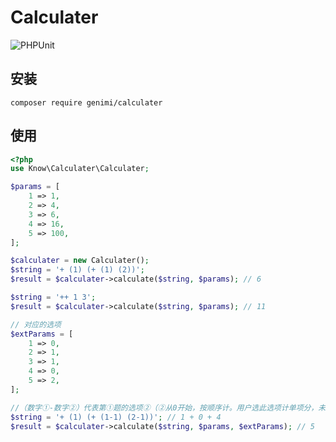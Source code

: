 # Calculater

![PHPUnit](https://github.com/Gemini-D/calculater/workflows/PHPUnit/badge.svg)

## 安装
```
composer require genimi/calculater
```

## 使用
```php
<?php
use Know\Calculater\Calculater;

$params = [
    1 => 1,
    2 => 4,
    3 => 6,
    4 => 16,
    5 => 100,
];

$calculater = new Calculater();
$string = '+ (1) (+ (1) (2))';
$result = $calculater->calculate($string, $params); // 6

$string = '++ 1 3';
$result = $calculater->calculate($string, $params); // 11

// 对应的选项
$extParams = [
    1 => 0,
    2 => 1,
    3 => 1,
    4 => 0,
    5 => 2,
];

//（数字①-数字②）代表第①题的选项②（②从0开始，按顺序计。用户选此选项计单项分，未选不计）
$string = '+ (1) (+ (1-1) (2-1))'; // 1 + 0 + 4
$result = $calculater->calculate($string, $params, $extParams); // 5
```
